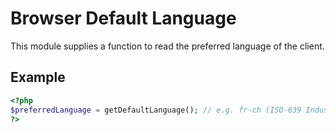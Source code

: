 # Browser Default Language

This module supplies a function to read the preferred language of the client.

## Example
```php
<?php
$preferredLanguage = getDefaultLanguage(); // e.g. fr-ch (ISO-639 Industry Standard, lowercase)
?>